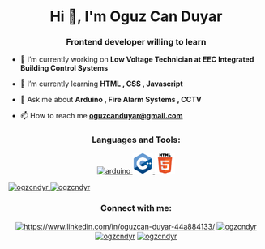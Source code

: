 

<h1 align="center">Hi 👋, I'm Oguz Can Duyar</h1>
<h3 align="center">Frontend developer willing to learn</h3>

- 🔭 I’m currently working on **Low Voltage Technician at EEC Integrated Building Control Systems**

- 🌱 I’m currently learning **HTML , CSS , Javascript**

- 💬 Ask me about **Arduino , Fire Alarm Systems , CCTV**

- 📫 How to reach me **oguzcanduyar@gmail.com**



<h3 align="center">Languages and Tools:</h3>
<p align="center"> <a href="https://www.arduino.cc/" target="_blank" rel="noreferrer"> <img src="https://cdn.worldvectorlogo.com/logos/arduino-1.svg" alt="arduino" width="40" height="40"/> </a> <a href="https://www.w3schools.com/cpp/" target="_blank" rel="noreferrer"> <img src="https://raw.githubusercontent.com/devicons/devicon/master/icons/cplusplus/cplusplus-original.svg" alt="cplusplus" width="40" height="40"/> </a> <a href="https://www.w3.org/html/" target="_blank" rel="noreferrer"> <img src="https://raw.githubusercontent.com/devicons/devicon/master/icons/html5/html5-original-wordmark.svg" alt="html5" width="40" height="40"/> </a> </p>

<a href="https://github.com/ogzcndyr">
 <img align="center" src="https://github-readme-stats.vercel.app/api?username=ogzcndyr&show_icons=true&locale=en" alt="ogzcndyr" />

<img align="center" src="https://github-readme-streak-stats.herokuapp.com/?user=ogzcndyr&" alt="ogzcndyr" />
</a>

<h3 align="center">Connect with me:</h3>
<p align="center">
<a href="https://linkedin.com/in/https://www.linkedin.com/in/oguzcan-duyar-44a884133/" target="blank"><img align="center" src="https://raw.githubusercontent.com/rahuldkjain/github-profile-readme-generator/master/src/images/icons/Social/linked-in-alt.svg" alt="https://www.linkedin.com/in/oguzcan-duyar-44a884133/" height="30" width="40" /></a>
<a href="https://instagram.com/ogzcndyr" target="blank"><img align="center" src="https://raw.githubusercontent.com/rahuldkjain/github-profile-readme-generator/master/src/images/icons/Social/instagram.svg" alt="ogzcndyr" height="30" width="40" /></a>
<a href="https://www.youtube.com/c/ogzcndyr" target="blank"><img align="center" src="https://raw.githubusercontent.com/rahuldkjain/github-profile-readme-generator/master/src/images/icons/Social/youtube.svg" alt="ogzcndyr" height="30" width="40" /></a>
<a href="mailto: oguzcanduyar@gmail.com" target="blank"><img align="center" src="https://upload.wikimedia.org/wikipedia/commons/7/7e/Gmail_icon_%282020%29.svg" alt="ogzcndyr" height="30" width="40" /></a>
</p>
